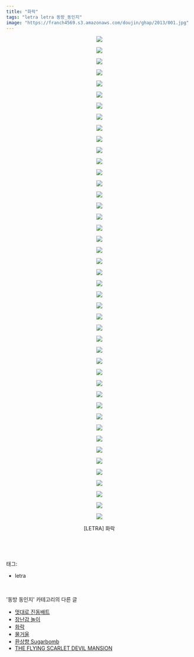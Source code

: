 ```yaml
---
title: "화락"
tags: "letra letra 동방_동인지"
image: "https://franch4569.s3.amazonaws.com/doujin/ghap/2013/001.jpg"
---
```

<div class="article">
<p style="text-align: center; clear: none; float: none;"><img src="{{ site.imgserver2 }}/ghap/2013/001.jpg"/></p>
<p style="text-align: center; clear: none; float: none;"><img src="{{ site.imgserver2 }}/ghap/2013/002.jpg"/></p>
<p style="text-align: center; clear: none; float: none;"><img src="{{ site.imgserver2 }}/ghap/2013/003.jpg"/></p>
<p style="text-align: center; clear: none; float: none;"><img src="{{ site.imgserver2 }}/ghap/2013/004.jpg"/></p>
<p style="text-align: center; clear: none; float: none;"><img src="{{ site.imgserver2 }}/ghap/2013/005.jpg"/></p>
<p style="text-align: center; clear: none; float: none;"><img src="{{ site.imgserver2 }}/ghap/2013/006.jpg"/></p>
<p style="text-align: center; clear: none; float: none;"><img src="{{ site.imgserver2 }}/ghap/2013/007.jpg"/></p>
<p style="text-align: center; clear: none; float: none;"><img src="{{ site.imgserver2 }}/ghap/2013/008.jpg"/></p>
<p style="text-align: center; clear: none; float: none;"><img src="{{ site.imgserver2 }}/ghap/2013/009.jpg"/></p>
<p style="text-align: center; clear: none; float: none;"><img src="{{ site.imgserver2 }}/ghap/2013/010.jpg"/></p>
<p style="text-align: center; clear: none; float: none;"><img src="{{ site.imgserver2 }}/ghap/2013/011.jpg"/></p>
<p style="text-align: center; clear: none; float: none;"><img src="{{ site.imgserver2 }}/ghap/2013/012.jpg"/></p>
<p style="text-align: center; clear: none; float: none;"><img src="{{ site.imgserver2 }}/ghap/2013/013.jpg"/></p>
<p style="text-align: center; clear: none; float: none;"><img src="{{ site.imgserver2 }}/ghap/2013/014.jpg"/></p>
<p style="text-align: center; clear: none; float: none;"><img src="{{ site.imgserver2 }}/ghap/2013/015.jpg"/></p>
<p style="text-align: center; clear: none; float: none;"><img src="{{ site.imgserver2 }}/ghap/2013/016.jpg"/></p>
<p style="text-align: center; clear: none; float: none;"><img src="{{ site.imgserver2 }}/ghap/2013/017.jpg"/></p>
<p style="text-align: center; clear: none; float: none;"><img src="{{ site.imgserver2 }}/ghap/2013/018.jpg"/></p>
<p style="text-align: center; clear: none; float: none;"><img src="{{ site.imgserver2 }}/ghap/2013/019.jpg"/></p>
<p style="text-align: center; clear: none; float: none;"><img src="{{ site.imgserver2 }}/ghap/2013/020.jpg"/></p>
<p style="text-align: center; clear: none; float: none;"><img src="{{ site.imgserver2 }}/ghap/2013/021.jpg"/></p>
<p style="text-align: center; clear: none; float: none;"><img src="{{ site.imgserver2 }}/ghap/2013/022.jpg"/></p>
<p style="text-align: center; clear: none; float: none;"><img src="{{ site.imgserver2 }}/ghap/2013/023.jpg"/></p>
<p style="text-align: center; clear: none; float: none;"><img src="{{ site.imgserver2 }}/ghap/2013/024.jpg"/></p>
<p style="text-align: center; clear: none; float: none;"><img src="{{ site.imgserver2 }}/ghap/2013/025.jpg"/></p>
<p style="text-align: center; clear: none; float: none;"><img src="{{ site.imgserver2 }}/ghap/2013/026.jpg"/></p>
<p style="text-align: center; clear: none; float: none;"><img src="{{ site.imgserver2 }}/ghap/2013/027.jpg"/></p>
<p style="text-align: center; clear: none; float: none;"><img src="{{ site.imgserver2 }}/ghap/2013/028.jpg"/></p>
<p style="text-align: center; clear: none; float: none;"><img src="{{ site.imgserver2 }}/ghap/2013/029.jpg"/></p>
<p style="text-align: center; clear: none; float: none;"><img src="{{ site.imgserver2 }}/ghap/2013/030.jpg"/></p>
<p style="text-align: center; clear: none; float: none;"><img src="{{ site.imgserver2 }}/ghap/2013/031.jpg"/></p>
<p style="text-align: center; clear: none; float: none;"><img src="{{ site.imgserver2 }}/ghap/2013/032.jpg"/></p>
<p style="text-align: center; clear: none; float: none;"><img src="{{ site.imgserver2 }}/ghap/2013/033.jpg"/></p>
<p style="text-align: center; clear: none; float: none;"><img src="{{ site.imgserver2 }}/ghap/2013/034.jpg"/></p>
<p style="text-align: center; clear: none; float: none;"><img src="{{ site.imgserver2 }}/ghap/2013/035.jpg"/></p>
<p style="text-align: center; clear: none; float: none;"><img src="{{ site.imgserver2 }}/ghap/2013/036.jpg"/></p>
<p style="text-align: center; clear: none; float: none;"><img src="{{ site.imgserver2 }}/ghap/2013/037.jpg"/></p>
<p style="text-align: center; clear: none; float: none;"><img src="{{ site.imgserver2 }}/ghap/2013/038.jpg"/></p>
<p style="text-align: center; clear: none; float: none;"><img src="{{ site.imgserver2 }}/ghap/2013/039.jpg"/></p>
<p style="text-align: center; clear: none; float: none;"><img src="{{ site.imgserver2 }}/ghap/2013/040.jpg"/></p>
<p style="text-align: center; clear: none; float: none;"><img src="{{ site.imgserver2 }}/ghap/2013/041.jpg"/></p>
<p style="text-align: center; clear: none; float: none;"><img src="{{ site.imgserver2 }}/ghap/2013/042.jpg"/></p>
<p style="text-align: center; clear: none; float: none;"><img src="{{ site.imgserver2 }}/ghap/2013/043.jpg"/></p>
<p style="text-align: center; clear: none; float: none;"><img src="{{ site.imgserver2 }}/ghap/2013/044.jpg"/></p>
<p style="text-align: center; clear: none; float: none;">[LETRA] 화락</p>
<p><br/></p>
</div><br/>
<div class="tagTrail">
<p>태그: </p>
<ul>
<li>letra</li>
</ul>
</div><br/>
<div class="another">
<p>'동방 동인지' 카테고리의 다른 글</p>
<ul>
<li><a href="/ghap_2015">멋대로 진동배트</a></li>
<li><a href="/ghap_2014">장난감 놀이</a></li>
<li><a href="/ghap_2013">화락</a></li>
<li><a href="/ghap_2012">물거울</a></li>
<li><a href="/ghap_2011">환상향 Sugarbomb</a></li>
<li><a href="/ghap_2010">THE FLYING SCARLET DEVIL MANSION</a></li>
</ul>
</div><br/>
<div class="cb_module cb_fluid">
<div class="cb_wrt cb_profile">
</div><!-- commentList close -->
</div><br/>
